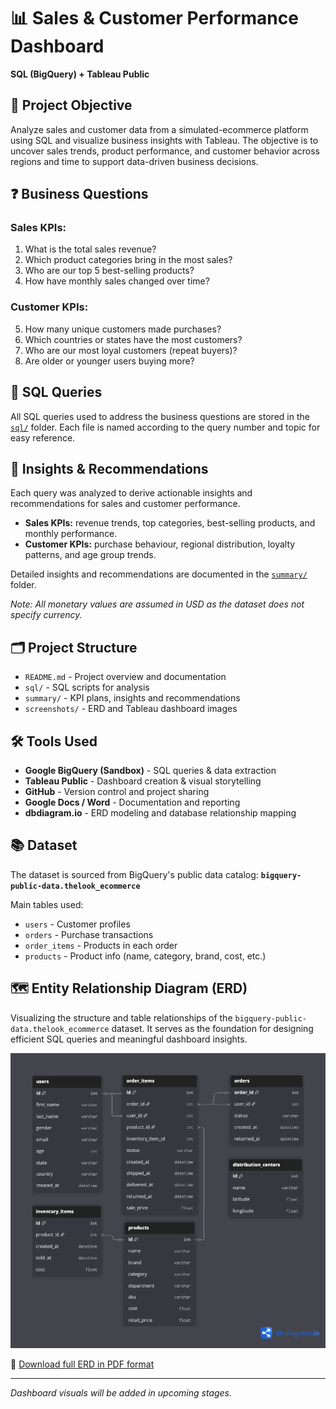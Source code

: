 # 📊 Sales & Customer Performance Dashboard
**SQL (BigQuery) + Tableau Public**

## 📌 Project Objective
Analyze sales and customer data from a simulated-ecommerce platform using SQL and visualize business insights with Tableau. The objective is to uncover sales trends, product performance, and customer behavior across regions and time to support data-driven business decisions.

## ❓ Business Questions

### Sales KPIs:
1. What is the total sales revenue?
2. Which product categories bring in the most sales?
3. Who are our top 5 best-selling products?
4. How have monthly sales changed over time?

### Customer KPIs:
5. How many unique customers made purchases?
6. Which countries or states have the most customers?
7. Who are our most loyal customers (repeat buyers)?
8. Are older or younger users buying more?

## 🧠 SQL Queries
All SQL queries used to address the business questions are stored in the [`sql/`](./sql/) folder. Each file is named according to the query number and topic for easy reference. 

## 📑 Insights & Recommendations
Each query was analyzed to derive actionable insights and recommendations for sales and customer performance.

- **Sales KPIs:** revenue trends, top categories, best-selling products, and monthly performance.
- **Customer KPIs:** purchase behaviour, regional distribution, loyalty patterns, and age group trends.

Detailed insights and recommendations are documented in the [`summary/`](./summary/) folder. 

*Note: All monetary values are assumed in USD as the dataset does not specify currency.*

## 🗂️ Project Structure
- `README.md` - Project overview and documentation
- `sql/` - SQL scripts for analysis
- `summary/` - KPI plans, insights and recommendations
- `screenshots/` - ERD and Tableau dashboard images

## 🛠️ Tools Used
- **Google BigQuery (Sandbox)** - SQL queries & data extraction
- **Tableau Public** - Dashboard creation & visual storytelling
- **GitHub** - Version control and project sharing
- **Google Docs / Word** - Documentation and reporting
- **dbdiagram.io** - ERD modeling and database relationship mapping

## 📚 Dataset
The dataset is sourced from BigQuery's public data catalog:
**`bigquery-public-data.thelook_ecommerce`**

Main tables used:
- `users` - Customer profiles
- `orders` - Purchase transactions
- `order_items` - Products in each order
- `products` - Product info (name, category, brand, cost, etc.)

## 🗺️ Entity Relationship Diagram (ERD)
Visualizing the structure and table relationships of the `bigquery-public-data.thelook_ecommerce` dataset. It serves as the foundation for designing efficient SQL queries and meaningful dashboard insights.

![ERD Overview](./screenshots/erd_thelook_ecommerce.png)

📎 [Download full ERD in PDF format](./screenshots/erd_thelook_ecommerce.pdf)

---

*Dashboard visuals will be added in upcoming stages.*
